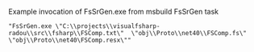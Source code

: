 
Example invocation of FsSrGen.exe from msbuild FsSrGen task

```
"FsSrGen.exe \"C:\\projects\\visualfsharp-radou\\src\\fsharp\\FSComp.txt\"  \"obj\\Proto\\net40\\FSComp.fs\"  \"obj\\Proto\\net40\FSComp.resx\""
```
